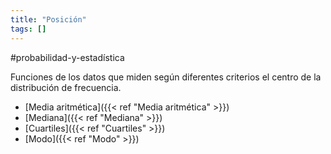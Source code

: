 ```yaml
---
title: "Posición"
tags: []
---
```

#probabilidad-y-estadística 

Funciones de los datos que miden según diferentes criterios el centro de la distribución de frecuencia.

- [Media aritmética]({{< ref "Media aritmética" >}})
- [Mediana]({{< ref "Mediana" >}})
- [Cuartiles]({{< ref "Cuartiles" >}})
- [Modo]({{< ref "Modo" >}})